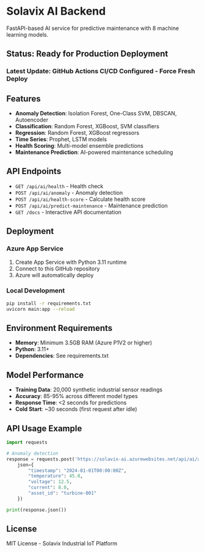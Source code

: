 # Solavix AI Backend

FastAPI-based AI service for predictive maintenance with 8 machine learning models.

## Status: Ready for Production Deployment

### Latest Update: GitHub Actions CI/CD Configured - Force Fresh Deploy

## Features

- **Anomaly Detection**: Isolation Forest, One-Class SVM, DBSCAN, Autoencoder
- **Classification**: Random Forest, XGBoost, SVM classifiers  
- **Regression**: Random Forest, XGBoost regressors
- **Time Series**: Prophet, LSTM models
- **Health Scoring**: Multi-model ensemble predictions
- **Maintenance Prediction**: AI-powered maintenance scheduling

## API Endpoints

- `GET /api/ai/health` - Health check
- `POST /api/ai/anomaly` - Anomaly detection
- `POST /api/ai/health-score` - Calculate health score
- `POST /api/ai/predict-maintenance` - Maintenance prediction
- `GET /docs` - Interactive API documentation

## Deployment

### Azure App Service
1. Create App Service with Python 3.11 runtime
2. Connect to this GitHub repository
3. Azure will automatically deploy

### Local Development
```bash
pip install -r requirements.txt
uvicorn main:app --reload
```

## Environment Requirements

- **Memory**: Minimum 3.5GB RAM (Azure P1V2 or higher)
- **Python**: 3.11+
- **Dependencies**: See requirements.txt

## Model Performance

- **Training Data**: 20,000 synthetic industrial sensor readings
- **Accuracy**: 85-95% across different model types
- **Response Time**: <2 seconds for predictions
- **Cold Start**: ~30 seconds (first request after idle)

## API Usage Example

```python
import requests

# Anomaly detection
response = requests.post('https://solavix-ai.azurewebsites.net/api/ai/anomaly', 
    json={
        "timestamp": "2024-01-01T00:00:00Z",
        "temperature": 45.0,
        "voltage": 12.5,
        "current": 8.0,
        "asset_id": "turbine-001"
    })

print(response.json())
```

## License

MIT License - Solavix Industrial IoT Platform